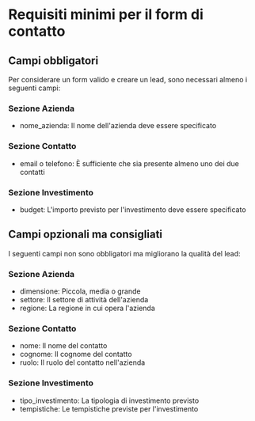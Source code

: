 # Requisiti minimi per il form di contatto

## Campi obbligatori
Per considerare un form valido e creare un lead, sono necessari almeno i seguenti campi:

### Sezione Azienda
- nome_azienda: Il nome dell'azienda deve essere specificato

### Sezione Contatto
- email o telefono: È sufficiente che sia presente almeno uno dei due contatti

### Sezione Investimento
- budget: L'importo previsto per l'investimento deve essere specificato

## Campi opzionali ma consigliati
I seguenti campi non sono obbligatori ma migliorano la qualità del lead:

### Sezione Azienda
- dimensione: Piccola, media o grande
- settore: Il settore di attività dell'azienda
- regione: La regione in cui opera l'azienda

### Sezione Contatto
- nome: Il nome del contatto
- cognome: Il cognome del contatto
- ruolo: Il ruolo del contatto nell'azienda

### Sezione Investimento
- tipo_investimento: La tipologia di investimento previsto
- tempistiche: Le tempistiche previste per l'investimento